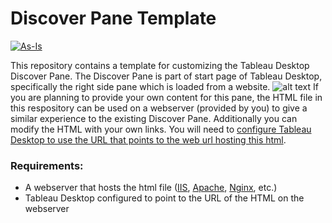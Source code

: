 # Discover Pane Template
[![As-Is](https://img.shields.io/badge/Support%20Level-As--Is-e8762c.svg)](https://www.tableau.com/support-levels-it-and-developer-tools)

This repository contains a template for customizing the Tableau Desktop Discover Pane.
The Discover Pane is part of start page of Tableau Desktop, specifically the right side pane which is loaded from a website.
![alt text](https://help.tableau.com/current/pro/desktop/en-us/Img/environment_startpage.png "Tableau Desktop Start Page")
If you are planning to provide your own content for this pane, the HTML file in this respository can be used on a webserver (provided by you) to give a similar experience to the existing Discover Pane.  Additionally you can modify the HTML with your own links.  You will need to [configure Tableau Desktop to use the URL that points to the web url hosting this html](https://help.tableau.com/v2020.1/desktopdeploy/en-us/desktop_deploy_setting_changes.htm).


### Requirements:
* A webserver that hosts the html file ([IIS](https://www.iis.net), [Apache](https://httpd.apache.org), [Nginx](https://www.nginx.com), etc.)
* Tableau Desktop configured to point to the URL of the HTML on the webserver
